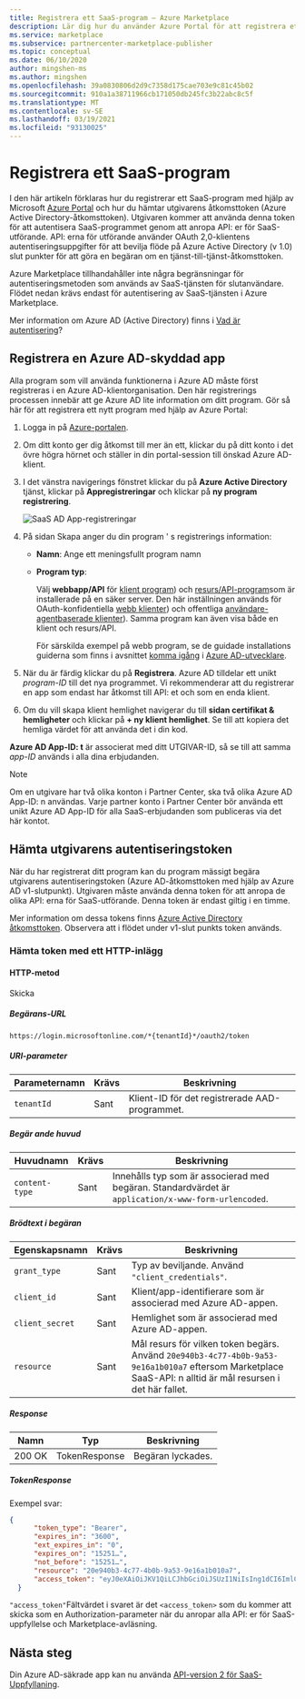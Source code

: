 ```yaml
---
title: Registrera ett SaaS-program – Azure Marketplace
description: Lär dig hur du använder Azure Portal för att registrera ett SaaS-program och ta emot en Azure Active Directory säkerhetstoken.
ms.service: marketplace
ms.subservice: partnercenter-marketplace-publisher
ms.topic: conceptual
ms.date: 06/10/2020
author: mingshen-ms
ms.author: mingshen
ms.openlocfilehash: 39a0830806d2d9c7358d175cae703e9c81c45b02
ms.sourcegitcommit: 910a1a38711966cb171050db245fc3b22abc8c5f
ms.translationtype: MT
ms.contentlocale: sv-SE
ms.lasthandoff: 03/19/2021
ms.locfileid: "93130025"
---
```

# <a name="register-a-saas-application"></a>Registrera ett SaaS-program

I den här artikeln förklaras hur du registrerar ett SaaS-program med hjälp av Microsoft [Azure Portal](https://portal.azure.com/) och hur du hämtar utgivarens åtkomsttoken (Azure Active Directory-åtkomsttoken). Utgivaren kommer att använda denna token för att autentisera SaaS-programmet genom att anropa API: er för SaaS-utförande.  API: erna för utförande använder OAuth 2,0-klientens autentiseringsuppgifter för att bevilja flöde på Azure Active Directory (v 1.0) slut punkter för att göra en begäran om en tjänst-till-tjänst-åtkomsttoken.

Azure Marketplace tillhandahåller inte några begränsningar för autentiseringsmetoden som används av SaaS-tjänsten för slutanvändare. Flödet nedan krävs endast för autentisering av SaaS-tjänsten i Azure Marketplace.

Mer information om Azure AD (Active Directory) finns i [Vad är autentisering](../../active-directory/develop/authentication-vs-authorization.md)?

## <a name="register-an-azure-ad-secured-app"></a>Registrera en Azure AD-skyddad app

Alla program som vill använda funktionerna i Azure AD måste först registreras i en Azure AD-klientorganisation. Den här registrerings processen innebär att ge Azure AD lite information om ditt program. Gör så här för att registrera ett nytt program med hjälp av Azure Portal:

1. Logga in på [Azure-portalen](https://portal.azure.com/).
2. Om ditt konto ger dig åtkomst till mer än ett, klickar du på ditt konto i det övre högra hörnet och ställer in din portal-session till önskad Azure AD-klient.
3. I det vänstra navigerings fönstret klickar du på **Azure Active Directory** tjänst, klickar på **Appregistreringar** och klickar på **ny program registrering**.

    ![SaaS AD App-registreringar](./media/saas-offer-app-registration-v1.png)

4. På sidan Skapa anger du din program \' s registrerings information:
    -   **Namn**: Ange ett meningsfullt program namn
    -   **Program typ**:  
        
        Välj **webbapp/API** för [klient program](../../active-directory/develop/developer-glossary.md#client-application)) och [resurs/API-program](../../active-directory/develop/developer-glossary.md#resource-server)som är installerade på en säker server. Den här inställningen används för OAuth-konfidentiella [webb klienter](../../active-directory/develop/developer-glossary.md#web-client)) och offentliga [användare-agentbaserade klienter](../../active-directory/develop/developer-glossary.md#user-agent-based-client)).
        Samma program kan även visa både en klient och resurs/API.

        För särskilda exempel på webb program, se de guidade installations guiderna som finns i avsnittet [komma igång](../../active-directory/develop/quickstart-create-new-tenant.md) i [Azure AD-utvecklare](../../active-directory/develop/index.yml).

5. När du är färdig klickar du på **Registrera**.  Azure AD tilldelar ett unikt *program-ID* till det nya programmet. Vi rekommenderar att du registrerar en app som endast har åtkomst till API: et och som en enda klient.

6. Om du vill skapa klient hemlighet navigerar du till **sidan certifikat & hemligheter** och klickar på **+ ny klient hemlighet**.  Se till att kopiera det hemliga värdet för att använda det i din kod.

**Azure AD App-ID: t** är associerat med ditt UTGIVAR-ID, så se till att samma *app-ID* används i alla dina erbjudanden.

>[!Note]
>Om en utgivare har två olika konton i Partner Center, ska två olika Azure AD App-ID: n användas.  Varje partner konto i Partner Center bör använda ett unikt Azure AD App-ID för alla SaaS-erbjudanden som publiceras via det här kontot.

## <a name="how-to-get-the-publishers-authorization-token"></a>Hämta utgivarens autentiseringstoken

När du har registrerat ditt program kan du program mässigt begära utgivarens autentiseringstoken (Azure AD-åtkomsttoken med hjälp av Azure AD v1-slutpunkt). Utgivaren måste använda denna token för att anropa de olika API: erna för SaaS-utförande. Denna token är endast giltig i en timme. 

Mer information om dessa tokens finns [Azure Active Directory åtkomsttoken](../../active-directory/develop/access-tokens.md).  Observera att i flödet under v1-slut punkts token används.

### <a name="get-the-token-with-an-http-post"></a>Hämta token med ett HTTP-inlägg

#### <a name="http-method"></a>HTTP-metod

Skicka<br>

##### <a name="request-url"></a>*Begärans-URL* 

`https://login.microsoftonline.com/*{tenantId}*/oauth2/token`

##### <a name="uri-parameter"></a>*URI-parameter*

|  Parameternamn    |  Krävs         |  Beskrivning |
|  ---------------   |  ---------------  | ------------ |
|  `tenantId`        |  Sant      |  Klient-ID för det registrerade AAD-programmet. |

##### <a name="request-header"></a>*Begär ande huvud*

|  Huvudnamn       |  Krävs         |  Beskrivning |
|  ---------------   |  ---------------  | ------------ |
|  `content-type`    |  Sant      |  Innehålls typ som är associerad med begäran. Standardvärdet är `application/x-www-form-urlencoded`. |

##### <a name="request-body"></a>*Brödtext i begäran*

|  Egenskapsnamn     |  Krävs         |  Beskrivning |
|  ---------------   |  ---------------  | ------------ |
|  `grant_type`      |  Sant      |  Typ av beviljande. Använd `"client_credentials"`. |
|  `client_id`       |  Sant      |  Klient/app-identifierare som är associerad med Azure AD-appen. |
|  `client_secret`   |  Sant      |  Hemlighet som är associerad med Azure AD-appen. |
|  `resource`        |  Sant      |  Mål resurs för vilken token begärs. Använd `20e940b3-4c77-4b0b-9a53-9e16a1b010a7` eftersom Marketplace SaaS-API: n alltid är mål resursen i det här fallet. |

##### <a name="response"></a>*Response*

|  Namn     |  Typ         |  Beskrivning |
|  ------   |  ---------------  | ------------ |
|  200 OK   |  TokenResponse    |  Begäran lyckades. |

##### <a name="tokenresponse"></a>*TokenResponse*

Exempel svar:

```json
{
      "token_type": "Bearer",
      "expires_in": "3600",
      "ext_expires_in": "0",
      "expires_on": "15251…",
      "not_before": "15251…",
      "resource": "20e940b3-4c77-4b0b-9a53-9e16a1b010a7",
      "access_token": "eyJ0eXAiOiJKV1QiLCJhbGciOiJSUzI1NiIsIng1dCI6ImlCakwxUmNxemhpeTRmcHhJeGRacW9oTTJZayIsImtpZCI6ImlCakwxUmNxemhpeTRmcHhJeGRacW9oTTJZayJ9…"
  }
```

`"access_token"`Fältvärdet i svaret är det `<access_token>` som du kommer att skicka som en Authorization-parameter när du anropar alla API: er för SaaS-uppfyllelse och Marketplace-avläsning.

## <a name="next-steps"></a>Nästa steg

Din Azure AD-säkrade app kan nu använda [API-version 2 för SaaS-Uppfyllaning](./pc-saas-fulfillment-api-v2.md).